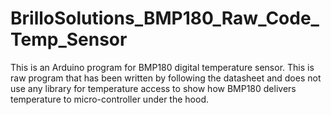 # BrilloSolutions_BMP180_Raw_Code_Temp_Sensor
This is an Arduino program for BMP180 digital temperature sensor. This is raw program that has been written by following the datasheet and does not use any library for temperature access to show how BMP180 delivers temperature to micro-controller under the hood.
